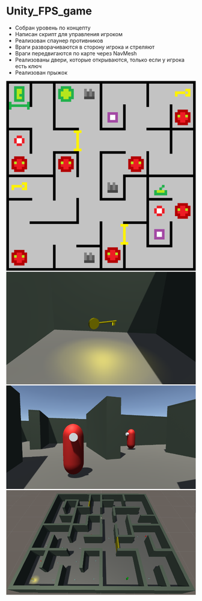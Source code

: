 # Unity_FPS_game

* Собран уровень по концепту
* Написан скрипт для управления игроком
* Реализован спаунер противников
* Враги разворачиваются в сторону игрока и стреляют
* Враги передвигаются по карте через NavMesh
* Реализованы двери, которые открываются, только если у игрока есть ключ
* Реализован прыжок

![](github_images/Level1.png)
![](github_images/key.png)
![](github_images/screenshot.png)
![](github_images/level.png)